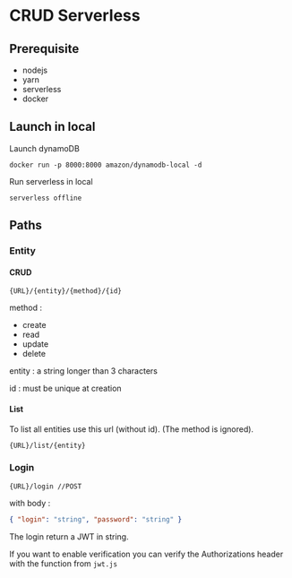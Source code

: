 # CRUD Serverless

## Prerequisite

- nodejs
- yarn
- serverless
- docker

## Launch in local

Launch dynamoDB

```
docker run -p 8000:8000 amazon/dynamodb-local -d
```

Run serverless in local

```
serverless offline
```

## Paths

### Entity

#### CRUD

```
{URL}/{entity}/{method}/{id}
```

method :

- create
- read
- update
- delete

entity : a string longer than 3 characters

id : must be unique at creation

#### List

To list all entities use this url (without id).
(The method is ignored).

```
{URL}/list/{entity}
```

### Login

```
{URL}/login //POST
```

with body :

```json
{ "login": "string", "password": "string" }
```

The login return a JWT in string.

If you want to enable verification you can verify the Authorizations header with the function from `jwt.js`
